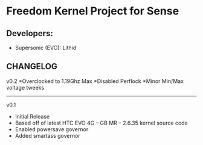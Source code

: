 Freedom Kernel Project for Sense
==============

Developers:
------------
* Supersonic (EVO): Lithid

CHANGELOG
------------
v0.2
*Overclocked to 1.19Ghz Max
*Disabled Perflock
*Minor Min/Max voltage tweeks

------------
v0.1
* Initial Release
* Based off of latest HTC EVO 4G – GB MR – 2.6.35 kernel source code
* Enabled powersave governor
* Added smartass governor
